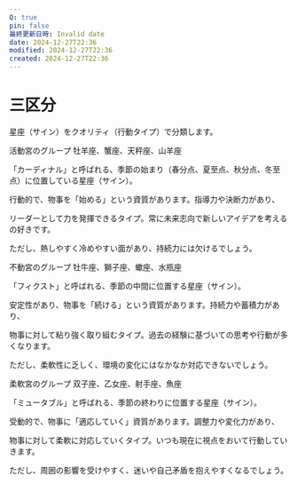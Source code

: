 ```yaml
---
Q: true
pin: false
最終更新日時: Invalid date
date: 2024-12-27T22:36
modified: 2024-12-27T22:36
created: 2024-12-27T22:36
---
```

# 三区分

星座（サイン）をクオリティ（行動タイプ）で分類します。

活動宮のグループ 牡羊座、蟹座、天秤座、山羊座

「カーディナル」と呼ばれる、季節の始まり（春分点、夏至点、秋分点、冬至点）に位置している星座（サイン）。

行動的で、物事を「始める」という資質があります。指導力や決断力があり、

リーダーとして力を発揮できるタイプ。常に未来志向で新しいアイデアを考えるの好きです。

ただし、熱しやすく冷めやすい面があり、持続力には欠けるでしょう。

不動宮のグループ 牡牛座、獅子座、蠍座、水瓶座

「フィクスト」と呼ばれる、季節の中間に位置する星座（サイン）。

安定性があり、物事を「続ける」という資質があります。持続力や蓄積力があり、

物事に対して粘り強く取り組むタイプ。過去の経験に基づいての思考や行動が多くなります。

ただし、柔軟性に乏しく、環境の変化にはなかなか対応できないでしょう。

柔軟宮のグループ 双子座、乙女座、射手座、魚座

「ミュータブル」と呼ばれる、季節の終わりに位置する星座（サイン）。

受動的で、物事に「適応していく」資質があります。調整力や変化力があり、

物事に対して柔軟に対応していくタイプ。いつも現在に視点をおいて行動していきます。

ただし、周囲の影響を受けやすく、迷いや自己矛盾を抱えやすくなるでしょう。